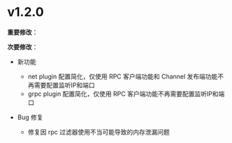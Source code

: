# v1.2.0

**重要修改**：

**次要修改**：

- 新功能

  - net plugin 配置简化，仅使用 RPC 客户端功能和 Channel 发布端功能不再需要配置监听IP和端口
  - grpc plugin 配置简化，仅使用 RPC 客户端功能不再需要配置监听IP和端口

- Bug 修复

  - 修复因 rpc 过滤器使用不当可能导致的内存泄漏问题


